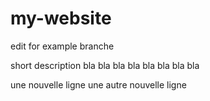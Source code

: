# my-website

edit for example branche

short description
bla bla bla bla
bla bla bla bla

une nouvelle ligne
une autre nouvelle ligne
